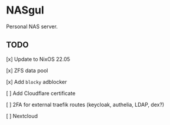 # NASgul

Personal NAS server.

## TODO

[x] Update to NixOS 22.05

[x] ZFS data pool

[x] Add `blocky` adblocker

[ ] Add Cloudflare certificate

[ ] 2FA for external traefik routes (keycloak, authelia, LDAP, dex?)

[ ] Nextcloud
